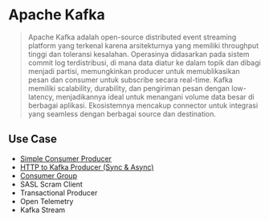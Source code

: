 # Apache Kafka

> Apache Kafka adalah open-source distributed event streaming platform yang terkenal karena arsitekturnya yang
> memiliki throughput tinggi dan toleransi kesalahan. Operasinya didasarkan pada sistem commit log terdistribusi, di
> mana data diatur ke dalam topik dan dibagi menjadi partisi, memungkinkan producer untuk memublikasikan pesan dan
> consumer untuk subscribe secara real-time. Kafka memiliki scalability, durability, dan pengiriman pesan dengan
> low-latency, menjadikannya ideal untuk menangani volume data besar di berbagai aplikasi. Ekosistemnya mencakup
> connector untuk integrasi yang seamless dengan berbagai source dan destination.

## Use Case
- [Simple Consumer Producer](https://github.com/ciazhar/go-zhar/tree/master/examples/kafka/simple-consumer-producer)
- [HTTP to Kafka Producer (Sync & Async)](https://github.com/ciazhar/go-zhar/tree/master/examples/kafka/sync-async-producer)
- [Consumer Group](https://github.com/ciazhar/go-zhar/tree/master/examples/kafka/consumer-group)
- SASL Scram Client
- Transactional Producer
- Open Telemetry
- Kafka Stream